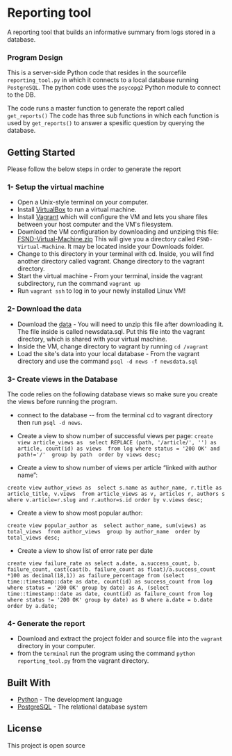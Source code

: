 # Reporting tool

 A reporting tool that builds an informative summary from logs stored in a database.

### Program Design

This is a server-side Python code that resides in the sourcefile `reporting_tool.py` in which it connects to a local database running `PostgreSQL`. The python code uses the `psycopg2` Python module to connect to the DB.

The code runs a master function to generate the report called `get_reports()`
The code has three sub functions in which each function is used by `get_reports()` to answer a spesific question by querying the database.


## Getting Started

Please follow the below steps in order to generate the report

### 1- Setup the virtual machine

* Open a Unix-style terminal on your computer.
* Install [VirtualBox](https://www.virtualbox.org/) to run a virtual machine.
* Install [Vagrant](https://www.vagrantup.com/downloads.html) which will configure the VM and lets you share files between your host computer and the VM's filesystem.
* Download the VM configuration by downloading and unziping this file: [FSND-Virtual-Machine.zip](https://s3.amazonaws.com/video.udacity-data.com/topher/2018/April/5acfbfa3_fsnd-virtual-machine/fsnd-virtual-machine.zip) This will give you a directory called `FSND-Virtual-Machine`. It may be located inside your Downloads folder.
* Change to this directory in your terminal with cd. Inside, you will find another directory called vagrant. Change directory to the vagrant directory.
* Start the virtual machine - From your terminal, inside the vagrant subdirectory, run the command `vagrant up`
* Run `vagrant ssh` to log in to your newly installed Linux VM!


### 2- Download the data

* Download the [data](https://d17h27t6h515a5.cloudfront.net/topher/2016/August/57b5f748_newsdata/newsdata.zip) - You will need to unzip this file after downloading it. The file inside is called newsdata.sql. Put this file into the vagrant directory, which is shared with your virtual machine.
* Inside the VM, change directory to vagrant by running `cd /vagrant`
* Load the site's data into your local database - From the vagrant directory and use the command `psql -d news -f newsdata.sql`

### 3- Create views in the Database

The code relies on the following database views so make sure you create the views before running the program.

*  connect to the database -- from the terminal cd to vagrant directory then run `psql -d news`.

* Create a view to show number of successful views per page:
`create view article_views as 
select REPLACE (path, '/article/', '') as article, count(id) as views 
from log where status = '200 OK' and path!='/' 
group by path 
order by views desc;`

* Create a view to show number of views per article “linked with author name”:

`create view author_views as 
select s.name as author_name, r.title as article_title, v.views 
from article_views as v, articles r, authors s 
where v.article=r.slug and r.author=s.id
order by v.views desc;`

* Create a view to show most popular author:

`create view popular_author as 
select author_name, sum(views) as total_views 
from author_views 
group by author_name 
order by total_views desc;`

* Create a view to show list of error rate per date

`create view failure_rate as
select a.date, a.success_count, b. failure_count, cast(cast(b. failure_count as float)/a.success_count *100 as decimal(18,1)) as failure_percentage
from
(select time::timestamp::date as date, count(id) as success_count from log where status = '200 OK' group by date) as A,
(select time::timestamp::date as date, count(id) as failure_count from log where status != '200 OK' group by date) as B
where a.date = b.date
order by a.date;`


### 4- Generate the report
* Download and extract the project folder and source file into the `vagrant` directory in your computer.
* from the `terminal` run the program using the command `python reporting_tool.py` from the vagrant directory.



## Built With

* [Python](http://www.python.org/) - The development language
* [PostgreSQL](https://www.postgresql.org/) - The relational database system

## License

This project is open source
